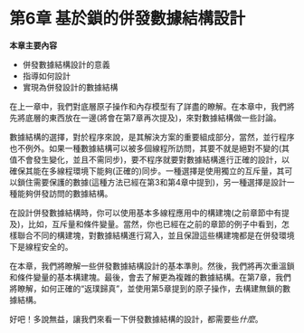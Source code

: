 # 第6章 基於鎖的併發數據結構設計

**本章主要內容**

- 併發數據結構設計的意義<br>
- 指導如何設計<br>
- 實現為併發設計的數據結構<br>

在上一章中，我們對底層原子操作和內存模型有了詳盡的瞭解。在本章中，我們將先將底層的東西放在一邊(將會在第7章再次提及)，來對數據結構做一些討論。

數據結構的選擇，對於程序來說，是其解決方案的重要組成部分，當然，並行程序也不例外。如果一種數據結構可以被多個線程所訪問，其要不就是絕對不變的(其值不會發生變化，並且不需同步)，要不程序就要對數據結構進行正確的設計，以確保其能在多線程環境下能夠(正確的)同步。一種選擇是使用獨立的互斥量，其可以鎖住需要保護的數據(這種方法已經在第3和第4章中提到)，另一種選擇是設計一種能夠併發訪問的數據結構。

在設計併發數據結構時，你可以使用基本多線程應用中的構建塊(之前章節中有提及)，比如，互斥量和條件變量。當然，你也已經在之前的章節的例子中看到，怎樣聯合不同的構建塊，對數據結構進行寫入，並且保證這些構建塊都是在併發環境下是線程安全的。

在本章，我們將瞭解一些併發數據結構設計的基本準則。然後，我們將再次重溫鎖和條件變量的基本構建塊。最後，會去了解更為複雜的數據結構。在第7章，我們將瞭解，如何正確的“返璞歸真”，並使用第5章提到的原子操作，去構建無鎖的數據結構。

好吧！多說無益，讓我們來看一下併發數據結構的設計，都需要些*什麼*。